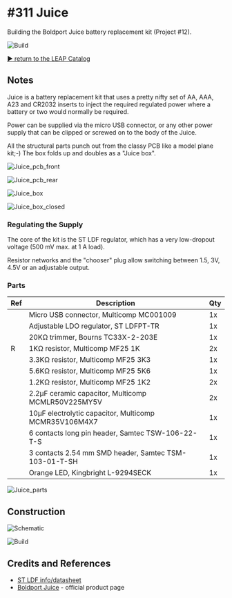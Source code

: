 # #311 Juice

Building the Boldport Juice battery replacement kit (Project #12).

![Build](./assets/Juice_build.jpg?raw=true)

[:arrow_forward: return to the LEAP Catalog](http://leap.tardate.com)

## Notes

Juice is a battery replacement kit that uses a pretty nifty set of AA, AAA, A23 and CR2032 inserts
to inject the required regulated power where a battery or two would normally be required.

Power can be supplied via the micro USB connector, or any other power supply that can be clipped or screwed on to the body of the Juice.

All the structural parts punch out from the classy PCB like a model plane kit;-) The box folds up and doubles as a "Juice box".

![Juice_pcb_front](./assets/Juice_pcb_front.jpg?raw=true)

![Juice_pcb_rear](./assets/Juice_pcb_rear.jpg?raw=true)

![Juice_box](./assets/Juice_box.jpg?raw=true)

![Juice_box_closed](./assets/Juice_box_closed.jpg?raw=true)


### Regulating the Supply

The core of the kit is the ST LDF regulator, which has a very low-dropout voltage (500 mV max. at 1 A load).

Resistor networks and the "chooser" plug allow switching between 1.5, 3V, 4.5V or an adjustable output.

### Parts

| Ref | Description                                               |  Qty |
|-----|-----------------------------------------------------------|------|
|     | Micro USB connector, Multicomp MC001009                   |  1x  |
|     | Adjustable LDO regulator, ST LDFPT-TR                     |  1x  |
|     | 20KΩ trimmer, Bourns TC33X-2-203E                         |  1x  |
| R    | 1KΩ resistor, Multicomp MF25 1K                           |  2x  |
|     | 3.3KΩ resistor, Multicomp MF25 3K3                        |  1x  |
|     | 5.6KΩ resistor, Multicomp MF25 5K6                        |  1x  |
|     | 1.2KΩ resistor, Multicomp MF25 1K2                        |  2x  |
|     | 2.2µF ceramic capacitor, Multicomp MCMLR50V225MY5V        |  2x  |
|     | 10µF electrolytic capacitor, Multicomp MCMR35V106M4X7     |  1x  |
|     | 6 contacts long pin header, Samtec TSW-106-22-T-S         |  1x  |
|     | 3 contacts 2.54 mm SMD header, Samtec TSM-103-01-T-SH     |  1x  |
|     | Orange LED, Kingbright L-9294SECK                         |  1x  |

![Juice_parts](./assets/Juice_parts.jpg?raw=true)

## Construction

![Schematic](./assets/Juice_schematic.jpg?raw=true)

![Build](./assets/Juice_build.jpg?raw=true)

## Credits and References
* [ST LDF info/datasheet](http://www.st.com/content/st_com/en/products/power-management/linear-voltage-regulators/low-dropout-ldo-linear-regulators/ldf.html)
* [Boldport Juice](https://www.boldport.com/products/juice) - official product page
